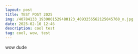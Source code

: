 ```yaml
---
layout: post
title: TEST POST 2025
img: /40784133_1939001529480123_4093256562125045760_n.jpg
date: 2025-02-10 12:46
description: cool test
tag: cool, wow, test
---
```

wow dude